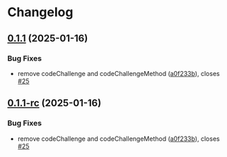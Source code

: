 # Changelog

## [0.1.1](https://github.com/sonderformat-llc/fusionauth-swift-sdk/compare/v0.1.0...v0.1.1) (2025-01-16)


### Bug Fixes

* remove codeChallenge and codeChallengeMethod ([a0f233b](https://github.com/sonderformat-llc/fusionauth-swift-sdk/commit/a0f233b1781b6188285c433a8a54ee2c62f3f9cb)), closes [#25](https://github.com/sonderformat-llc/fusionauth-swift-sdk/issues/25)

## [0.1.1-rc](https://github.com/sonderformat-llc/fusionauth-swift-sdk/compare/v0.1.0...v0.1.1-rc) (2025-01-16)


### Bug Fixes

* remove codeChallenge and codeChallengeMethod ([a0f233b](https://github.com/sonderformat-llc/fusionauth-swift-sdk/commit/a0f233b1781b6188285c433a8a54ee2c62f3f9cb)), closes [#25](https://github.com/sonderformat-llc/fusionauth-swift-sdk/issues/25)
